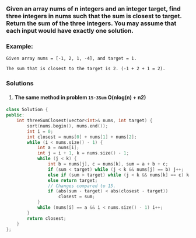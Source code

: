 ### Given an array nums of n integers and an integer target, find three integers in nums such that the sum is closest to target. Return the sum of the three integers. You may assume that each input would have exactly one solution.

### Example:

```
Given array nums = [-1, 2, 1, -4], and target = 1.

The sum that is closest to the target is 2. (-1 + 2 + 1 = 2).
```


### Solutions

1. #### The same method in problem `15-3Sum` O(nlog(n) + n2)

```cpp
class Solution {
public:
    int threeSumClosest(vector<int>& nums, int target) {
        sort(nums.begin(), nums.end());
        int i = 0;
        int closest = nums[0] + nums[1] + nums[2];
        while (i < nums.size() - 1) {
            int a = nums[i];
            int j = i + 1, k = nums.size() - 1;
            while (j < k) {
                int b = nums[j], c = nums[k], sum = a + b + c;
                if (sum < target) while (j < k && nums[j] == b) j++;
                else if (sum > target) while (j < k && nums[k] == c) k--;
                else return target;
                // Changes compared to 15.
                if (abs(sum - target) < abs(closest - target))
                    closest = sum;
            }
            while (nums[i] == a && i < nums.size() - 1) i++;
        }
        return closest;
    }
};
```
